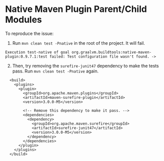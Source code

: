# Native Maven Plugin Parent/Child Modules

To reproduce the issue:

1. Run `mvn clean test -Pnative` in the root of the project. It will fail.

```
Execution test-native of goal org.graalvm.buildtools:native-maven-plugin:0.9.7.1:test failed: Test configuration file wasn't found. ->
```

2. Then, try removing the `surefire-junit47` dependency to make the tests pass. Run `mvn clean test -Pnative` again.

```
  <build>
    <plugins>
      <plugin>
        <groupId>org.apache.maven.plugins</groupId>
        <artifactId>maven-surefire-plugin</artifactId>
        <version>3.0.0-M5</version>

        <!-- Remove this dependency to make it pass. -->
        <dependencies>
          <dependency>
            <groupId>org.apache.maven.surefire</groupId>
            <artifactId>surefire-junit47</artifactId>
            <version>3.0.0-M5</version>
          </dependency>
        </dependencies>
      </plugin>
    </plugins>
  </build>
```
